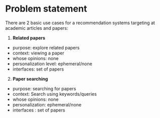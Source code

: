 # Problem statement

There are 2 basic use cases for a recommendation systems targeting at academic articles and papers:

1. **Related papers**

- purpose: explore related papers
- context: viewing a paper
- whose opinions: none
- personalization level: ephemeral/none
- interfaces: set of papers

2. **Paper searching**

- purpose: searching for papers
- context: Search using keywords/queries
- whose opinions: none
- personalization: ephemeral/none
- interfaces : set of papers